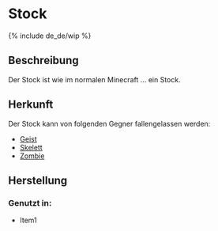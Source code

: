 # Stock

{% include de_de/wip %}

## Beschreibung

Der Stock ist wie im normalen Minecraft ... ein Stock.

## Herkunft

Der Stock kann von folgenden Gegner fallengelassen werden:

- [Geist](/de_de/gegner/geist)
- [Skelett](/de_de/gegner/skelett)
- [Zombie](/de_de/gegner/zombie)

## Herstellung

### Genutzt in:

- Item1